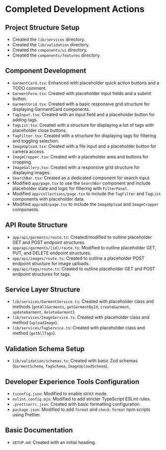# Completed Development Actions

## Project Structure Setup
- Created the `lib/services` directory.
- Created the `lib/validation` directory.
- Created the `components/ui` directory.
- Created the `components/features` directory.

## Component Development
- `GarmentCard.tsx`: Enhanced with placeholder quick action buttons and a TODO comment.
- `GarmentForm.tsx`: Created with placeholder input fields and a submit button.
- `GarmentGrid.tsx`: Created with a basic responsive grid structure for displaying GarmentCard components.
- `TagInput.tsx`: Created with an input field and a placeholder button for adding tags.
- `TagList.tsx`: Created with a structure for displaying a list of tags with placeholder close buttons.
- `TagFilter.tsx`: Created with a structure for displaying tags for filtering and toggling selection.
- `ImageUpload.tsx`: Created with a file input and a placeholder button for camera access.
- `ImageCropper.tsx`: Created with a placeholder area and buttons for cropping.
- `ImageGallery.tsx`: Created with a responsive grid structure for displaying images.
- `SearchBar.tsx`: Created as a dedicated component for search input.
- Modified `app/page.tsx` to use the `SearchBar` component and include placeholder state and logic for filtering with `FilterPanel`.
- Modified `app/collections/page.tsx` to include the `TagFilter` and `TagList` components with placeholder data.
- Modified `app/add/page.tsx` to include the `ImageUpload` and `ImageCropper` components.

## API Route Structure
- `app/api/garments/route.ts`: Created/modified to outline placeholder GET and POST endpoint structures.
- `app/api/garments/[id]/route.ts`: Modified to outline placeholder GET, PUT, and DELETE endpoint structures.
- `app/api/images/route.ts`: Created to outline a placeholder POST endpoint structure for image uploads.
- `app/api/tags/route.ts`: Created to outline placeholder GET and POST endpoint structures for tags.

## Service Layer Structure
- `lib/services/GarmentService.ts`: Created with placeholder class and methods (`getAllGarments`, `getGarmentById`, `createGarment`, `updateGarment`, `deleteGarment`).
- `lib/services/ImageService.ts`: Created with placeholder class and method (`uploadImage`).
- `lib/services/TagService.ts`: Created with placeholder class and method (`getAllTags`).

## Validation Schema Setup
- `lib/validation/schemas.ts`: Created with basic Zod schemas (`GarmentSchema`, `TagSchema`, `ImageUploadSchema`).

## Developer Experience Tools Configuration
- `tsconfig.json`: Modified to enable strict mode.
- `eslint.config.mjs`: Modified to add stricter TypeScript ESLint rules.
- `.prettierrc.json`: Created with basic formatting configuration.
- `package.json`: Modified to add `format` and `check-format` npm scripts using Prettier.

## Basic Documentation
- `SETUP.md`: Created with an initial heading.
